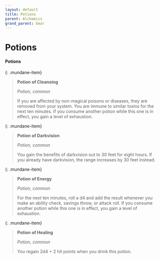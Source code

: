```yaml
---
layout: default
title: Potions
parent: Alchemics
grand_parent: Gear
---
```


# Potions

#### Potions

{: .mundane-item}
> **Potion of Cleansing**
> 
> *Potion, common*
> 
> If you are affected by non-magical poisons or diseases, they are removed from your system. You are immune to similar toxins for the next ten minutes. If you consume another potion while this one is in effect, you gain a level of exhaustion.

{: .mundane-item}
> **Potion of Darkvision**
> 
> *Potion, common*
> 
> You gain the benefits of darkvision out to 30 feet for eight hours. If you already have darkvision, the range increases by 30 feet instead.

{: .mundane-item}
> **Potion of Energy**
> 
> *Potion, common*
> 
> For the next ten minutes, roll a d4 and add the result whenever you make an ability check, savings throw, or attack roll. If you consume another potion while this one is in effect, you gain a level of exhaustion.

{: .mundane-item}
> **Potion of Healing**
> 
> *Potion, common*
> 
> You regain 2d4 + 2 hit points when you drink this potion. 
